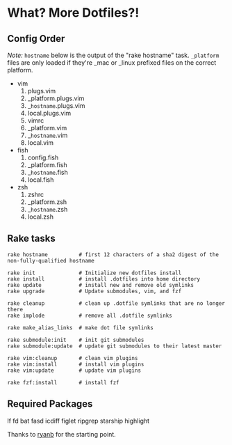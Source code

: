What? More Dotfiles?!
=====================

Config Order
------------
_Note:_ `hostname` below is the output of the "rake hostname" task. `_platform` files are only loaded if they're _mac or _linux prefixed files on the correct platform.

* vim
    1. plugs.vim
    1. _platform.plugs.vim
    1. _`hostname`.plugs.vim
    1. local.plugs.vim
    1. vimrc
    1. _platform.vim
    1. _`hostname`.vim
    1. local.vim
* fish
    1. config.fish
    1. _platform.fish
    1. _`hostname`.fish
    1. local.fish
* zsh
    1. zshrc
    1. _platform.zsh
    1. _`hostname`.zsh
    1. local.zsh

Rake tasks
----------

```
rake hostname          # first 12 characters of a sha2 digest of the non-fully-qualified hostname

rake init              # Initialize new dotfiles install
rake install           # install .dotfiles into home directory
rake update            # install new and remove old symlinks
rake upgrade           # Update submodules, vim, and fzf

rake cleanup           # clean up .dotfile symlinks that are no longer there
rake implode           # remove all .dotfile symlinks

rake make_alias_links  # make dot file symlinks

rake submodule:init    # init git submodules
rake submodule:update  # update git submodules to their latest master

rake vim:cleanup       # clean vim plugins
rake vim:install       # install vim plugins
rake vim:update        # update vim plugins

rake fzf:install       # install fzf
```

Required Packages
-----------------

lf
fd
bat
fasd
icdiff
figlet
ripgrep
starship
highlight

Thanks to [ryanb](https://github.com/ryanb/dotfiles) for the starting point.
